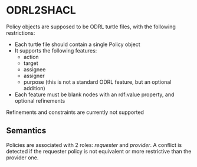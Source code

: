 # ODRL2SHACL

Policy objects are supposed to be ODRL turtle files,
with the following restrictions:
* Each turtle file should contain a single Policy object
* It supports the following features: 
  * action
  * target
  * assignee
  * assigner
  * purpose (this is not a standard ODRL feature, but an optional addition)
* Each feature must be blank nodes with an rdf:value property, and optional refinements

Refinements and constraints are currently not supported

## Semantics

Policies are associated with 2 roles: *requester* and *provider*. 
A conflict is detected if the requester policy is not equivalent or more restrictive
than the provider one. 